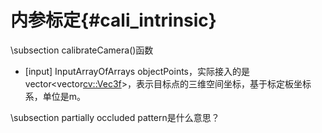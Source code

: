 内参标定{#cali_intrinsic}
=======================

\subsection calibrateCamera()函数

- [input] InputArrayOfArrays objectPoints，实际接入的是vector<vector<cv::Vec3f>>，表示目标点的三维空间坐标，基于标定板坐标系，单位是m。



\subsection partially occluded pattern是什么意思？